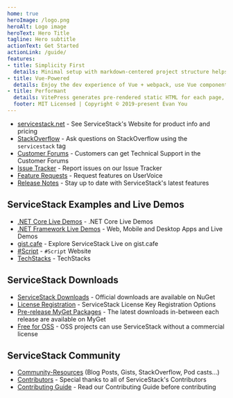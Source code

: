 ```yaml
---
home: true
heroImage: /logo.png
heroAlt: Logo image
heroText: Hero Title
tagline: Hero subtitle
actionText: Get Started
actionLink: /guide/
features:
- title: Simplicity First
  details: Minimal setup with markdown-centered project structure helps you focus on writing.
- title: Vue-Powered
  details: Enjoy the dev experience of Vue + webpack, use Vue components in markdown, and develop custom themes with Vue.
- title: Performant
  details: VitePress generates pre-rendered static HTML for each page, and runs as an SPA once a page is loaded.
  footer: MIT Licensed | Copyright © 2019-present Evan You
---
```

- [servicestack.net](https://servicestack.net) - See ServiceStack's Website for product info and pricing 
- [StackOverflow](https://stackoverflow.com/questions/ask?tags=servicestack) - Ask questions on StackOverflow using the `servicestack` tag
- [Customer Forums](https://forums.servicestack.net/) - Customers can get Technical Support in the Customer Forums
- [Issue Tracker](https://github.com/ServiceStack/Issues) - Report issues on our Issue Tracker
- [Feature Requests](https://servicestack.uservoice.com/forums/176786-feature-requests) - Request features on UserVoice
- [Release Notes](/release-notes-history) - Stay up to date with ServiceStack's latest features

## ServiceStack Examples and Live Demos

- [.NET Core Live Demos](https://github.com/NetCoreApps/LiveDemos) - .NET Core Live Demos
- [.NET Framework Live Demos](https://github.com/ServiceStackApps/LiveDemos) - Web, Mobile and Desktop Apps and Live Demos
- [gist.cafe](https://gist.cafe) - Explore ServiceStack Live on gist.cafe
- [#Script](https://sharpscript.net) - `#Script` Website
- [TechStacks](https://techstacks.io) - TechStacks

## ServiceStack Downloads

- [ServiceStack Downloads](https://servicestack.net/download) - Official downloads are available on NuGet
- [License Registration](/register) - ServiceStack License Key Registration Options
- [Pre-release MyGet Packages](/myget) - The latest downloads in-between each release are available on MyGet
- [Free for OSS](/oss) - OSS projects can use ServiceStack without a commercial license

## ServiceStack Community

- [Community-Resources](/community-resources) (Blog Posts, Gists, StackOverflow, Pod casts...)
- [Contributors](/contributors) - Special thanks to all of ServiceStack's Contributors
- [Contributing Guide](/contributing) - Read our Contributing Guide before contributing
